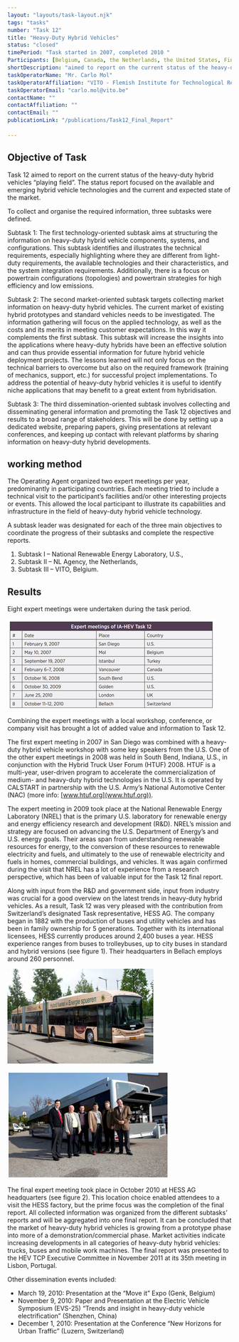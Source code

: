 ```yaml
---
layout: "layouts/task-layout.njk"
tags: "tasks"
number: "Task 12"
title: "Heavy-Duty Hybrid Vehicles"
status: "closed"
timePeriod: "Task started in 2007, completed 2010 "
Participants: [Belgium, Canada, the Netherlands, the United States, Finland, Switzerland ]
shortDescription: "aimed to report on the current status of the heavy-duty hybrid vehicles “playing field”."
taskOperatorName: "Mr. Carlo Mol"
taskOperatorAffiliation: "VITO - Flemish Institute for Technological Research "
taskOperatorEmail: "carlo.mol@vito.be"
contactName: ""
contactAffiliation: ""
contactEmail: ""
publicationLink: "/publications/Task12_Final_Report"

---
```


## Objective of Task
Task 12 aimed to report on the current status of the heavy-duty hybrid vehicles “playing field”. The status report focused on the available and emerging hybrid vehicle technologies and the current and expected state of the market.  

To collect and organise the required information, three subtasks were defined. 

Subtask 1: The first technology-oriented subtask aims at structuring the information on heavy-duty hybrid vehicle components, systems, and configurations. This subtask identifies and illustrates the technical requirements, especially highlighting where they are different from light-duty requirements, the available technologies and their characteristics, and the system integration requirements. Additionally, there is a focus on powertrain configurations (topologies) and powertrain strategies for high efficiency and low emissions.  

Subtask 2: The second market-oriented subtask targets collecting market information on heavy-duty hybrid vehicles. The current market of existing hybrid prototypes and standard vehicles needs to be investigated. The information gathering will focus on the applied technology, as well as the costs and its merits in meeting customer expectations. In this way it complements the first subtask. This subtask will increase the insights into the applications where heavy-duty hybrids have been an effective solution and can thus provide essential information for future hybrid vehicle deployment projects. The lessons learned will not only focus on the technical barriers to overcome but also on the required framework (training of mechanics, support, etc.) for successful project implementations. To address the potential of heavy-duty hybrid vehicles it is useful to identify niche applications that may benefit to a great extent from hybridisation. 

Subtask 3: The third dissemination-oriented subtask involves collecting and disseminating general information and promoting the Task 12 objectives and results to a broad range of stakeholders. This will be done by setting up a dedicated website, preparing papers, giving presentations at relevant conferences, and keeping up contact with relevant platforms by sharing information on heavy-duty hybrid developments. 

## working method
The Operating Agent organized two expert meetings per year, predominantly in participating countries. Each meeting tried to include a technical visit to the participant’s facilities and/or other interesting projects or events. This allowed the local participant to illustrate its capabilities and infrastructure in the field of heavy-duty hybrid vehicle technology.  

A subtask leader was designated for each of the three main objectives to coordinate the progress of their subtasks and complete the respective reports.  

1. Subtask I – National Renewable Energy Laboratory, U.S., 
2. Subtask II – NL Agency, the Netherlands, 
3. Subtask III – VITO, Belgium. 

## Results
Eight expert meetings were undertaken during the task period. 

![results of task 12](/assets/images/task12_figure_one.png)


Combining the expert meetings with a local workshop, conference, or company visit has brought a lot of added value and information to Task 12. 

The first expert meeting in 2007 in San Diego was combined with a heavy-duty hybrid vehicle workshop with some key speakers from the U.S. One of the other expert meetings in 2008 was held in South Bend, Indiana, U.S., in conjunction with the Hybrid Truck User Forum (HTUF) 2008. HTUF is a multi-year, user-driven program to accelerate the commercialization of medium- and heavy-duty hybrid technologies in the U.S. It is operated by CALSTART in partnership with the U.S. Army’s National Automotive Center (NAC) (more info: [www.htuf.org](www.htuf.org)).  

The expert meeting in 2009 took place at the National Renewable Energy Laboratory (NREL) that is the primary U.S. laboratory for renewable energy and energy efficiency research and development (R&D). NREL’s mission and strategy are focused on advancing the U.S. Department of Energy’s and U.S. energy goals. Their areas span from understanding renewable resources for energy, to the conversion of these resources to renewable electricity and fuels, and ultimately to the use of renewable electricity and fuels in homes, commercial buildings, and vehicles. It was again confirmed during the visit that NREL has a lot of experience from a research perspective, which has been of valuable input for the Task 12 final report.  

Along with input from the R&D and government side, input from industry was crucial for a good overview on the latest trends in heavy-duty hybrid vehicles. As a result, Task 12 was very pleased with the contribution from Switzerland’s designated Task representative, HESS AG. The company began in 1882 with the production of buses and utility vehicles and has been in family ownership for 5 generations. Together with its international licensees, HESS currently produces around 2,400 buses a year. HESS experience ranges from buses to trolleybuses, up to city buses in standard and hybrid versions (see figure 1). Their headquarters in Bellach employs around 260 personnel. 

![results of task 12](/assets/images/task12_figure_two.png)


![results of task 12](/assets/images/task12_figure_three.png)


The final expert meeting took place in October 2010 at HESS AG headquarters (see figure 2). This location choice enabled attendees to a visit the HESS factory, but the prime focus was the completion of the final report. All collected information was organized from the different subtasks’ reports and will be aggregated into one final report. It can be concluded that the market of heavy-duty hybrid vehicles is growing from a prototype phase into more of a demonstration/commercial phase. Market activities indicate increasing developments in all categories of heavy-duty hybrid vehicles: trucks, buses and mobile work machines. The final report was presented to the HEV TCP Executive Committee in November 2011 at its 35th meeting in Lisbon, Portugal. 

Other dissemination events included: 

- March 19, 2010: Presentation at the “Move it” Expo (Genk, Belgium) 
- November 9, 2010: Paper and Presentation at the Electric Vehicle Symposium (EVS-25) “Trends and insight in heavy-duty vehicle electrification” (Shenzhen, China) 
- December 1, 2010: Presentation at the Conference “New Horizons for Urban Traffic” (Luzern, Switzerland) 